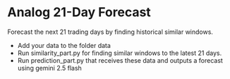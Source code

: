 # Analog 21-Day Forecast

Forecast the next 21 trading days by finding historical similar windows.

- Add your data to the folder data
- Run similarity_part.py for finding similar windows to the latest 21 days.
- Run prediction_part.py that receives these data and outputs a forecast using gemini 2.5 flash